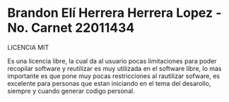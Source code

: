 # Brandon Elí Herrera Herrera Lopez - No. Carnet 22011434
LICENCIA MIT

Es una licencia libre, la cual da al usuario pocas limitaciones para poder recopilar software y reutilizar es muy utilizada en el software libre, lo mas importante es que pone muy pocas restricciones al rautilizar sofware, es excelente para personas que estan iniciando en el tema del desarollo, siempre y cuando generar codigo personal.